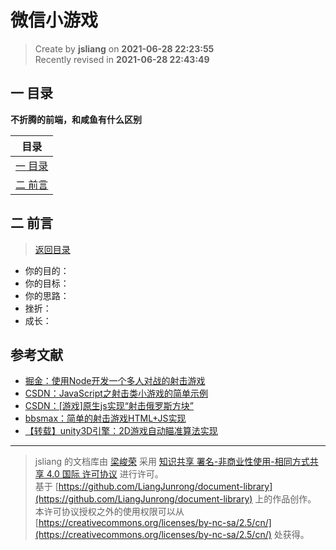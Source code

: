微信小游戏
===

> Create by **jsliang** on **2021-06-28 22:23:55**  
> Recently revised in **2021-06-28 22:43:49**

<!-- 目录开始 -->
## <a name="chapter-one" id="chapter-one"></a>一 目录

**不折腾的前端，和咸鱼有什么区别**

| 目录 |
| --- |
| [一 目录](#chapter-one) |
| <a name="catalog-chapter-two" id="catalog-chapter-two"></a>[二 前言](#chapter-two) |
<!-- 目录结束 -->

## <a name="chapter-two" id="chapter-two"></a>二 前言

> [返回目录](#chapter-one)

* 你的目的：
* 你的目标：
* 你的思路：
* 挫折：
* 成长：

## 参考文献

* [掘金：使用Node开发一个多人对战的射击游戏](https://juejin.cn/post/6960096410305822751)
* [CSDN：JavaScript之射击类小游戏的简单示例](https://blog.csdn.net/cighao/article/details/49429721)
* [CSDN：[游戏]原生js实现“射击俄罗斯方块”](https://blog.csdn.net/u013642500/article/details/113827446)
* [bbsmax：简单的射击游戏HTML+JS实现](https://www.bbsmax.com/A/RnJW2OPYzq/)
* [【转载】unity3D引擎：2D游戏自动瞄准算法实现](https://www.programminghunter.com/article/789753298/)

---

> jsliang 的文档库由 [梁峻荣](https://github.com/LiangJunrong) 采用 [知识共享 署名-非商业性使用-相同方式共享 4.0 国际 许可协议](http://creativecommons.org/licenses/by-nc-sa/4.0/) 进行许可。<br/>基于 [https://github.com/LiangJunrong/document-library](https://github.com/LiangJunrong/document-library) 上的作品创作。<br/>本许可协议授权之外的使用权限可以从 [https://creativecommons.org/licenses/by-nc-sa/2.5/cn/](https://creativecommons.org/licenses/by-nc-sa/2.5/cn/) 处获得。
